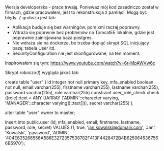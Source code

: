 Wersja developerska - prace trwają. 
Ponieważ mój kod zasadniczo został w firmach, gdzie pracowałem, jest to rekonstrukcja z pamięci. Mogą być błędy. 
Z grubsza jest tak: 
* Aplikacja buduje się bez warningów, pom.xml raczej poprawny.
* Wdraża się poprwnie bez problemów na TomcatEE lokalnie, gdzie jest poprawnie zainicjowana baza postgres.
* Nie wdraża sie na dockerze, bo trzeba dopiąć skrypt SQL inicjujący bazę: tabela User itd. 
* SecurityConfiguration nie jest skonfigurowane, na ten moment.

Inspirowałem się tym: https://www.youtube.com/watch?v=6r-MpAWVw6c 

Skrypt roboczo(!) wygląda jakoś tak:

create table "user"
(
    id          integer not null
        primary key,
    mfa_enabled boolean not null,
    email       varchar(255),
    firstname   varchar(255),
    lastname    varchar(255),
    password    varchar(255),
    role        varchar(255)
        constraint user_role_check
            check ((role)::text = ANY ((ARRAY ['ADMIN'::character varying, 'MANAGER'::character varying])::text[])),
    secret      varchar(255)
);

alter table "user"
    owner to master;

insert into public.user (id, mfa_enabled, email, firstname, lastname, password, role, secret)
VALUES (1, true, 'jan.kowalski@domain.com', 'Jan', 'Kowalski',  'password', 'ADMIN', '404E635266556A586E3272357538782F413F4428472B4B6250645367566B5970');
